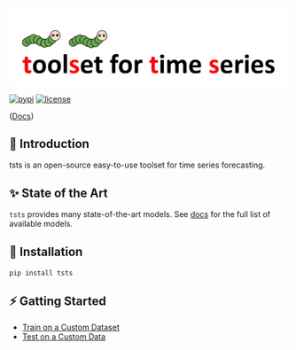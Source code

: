 <div align="center">
  <img src="img/tsts-logo.png" width="600"/>
</div>

[![pypi](https://img.shields.io/pypi/v/tsts?style=flat)](https://pypi.org/project/tsts/0.10.0/)
[![license](https://img.shields.io/github/license/TakuyaShintate/tsts?style=flat)](https://github.com/TakuyaShintate/tsts/blob/main/LICENSE)

([Docs](https://takuyashintate.github.io/tsts/))

## 🏁 Introduction

tsts is an open-source easy-to-use toolset for time series forecasting.

## ✨ State of the Art

`tsts` provides many state-of-the-art models. See [docs](https://takuyashintate.github.io/tsts/docs/modules/models.html) for the full list of available models.

## 🔧 Installation

```
pip install tsts
```

## ⚡️ Gatting Started

- [Train on a Custom Dataset](https://takuyashintate.github.io/tsts/tutorials/train.html)
- [Test on a Custom Data](https://takuyashintate.github.io/tsts/tutorials/test.html)
